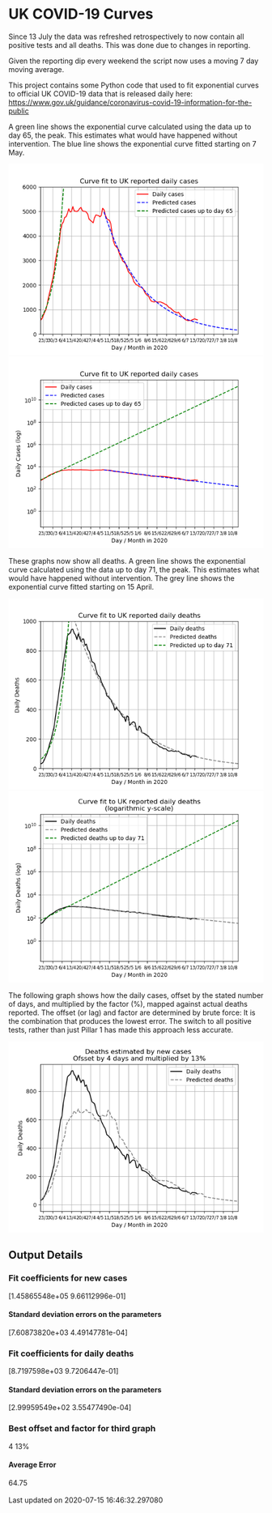 # UK COVID-19 Curves

Since 13 July the data was refreshed retrospectively to now contain all positive tests and all deaths.
This was done due to changes in reporting.

Given the reporting dip every weekend the script now uses a moving 7 day moving average.

This project contains some Python code that used to fit exponential curves to
official UK COVID-19 data that is released daily here: https://www.gov.uk/guidance/coronavirus-covid-19-information-for-the-public

A green line shows the exponential curve calculated using
the data up to day 65, the peak. This estimates what would
have happened without intervention.
The blue line shows the exponential curve fitted starting on 7 May.

![Graph of actual cases and exponential curve](./out/cases.png)
![Graph of actual cases and exponential curve](./out/cases-log.png)

These graphs now show all deaths.
A green line shows the exponential curve calculated using the data up to day 71, the peak.
This estimates what would have happened without intervention.
The grey line shows the exponential curve fitted starting on 15 April.

![Graph of actual cases and exponential deaths](./out/deaths.png)
![Graph of actual cases and exponential deaths](./out/deaths-log.png)

The following graph shows how the daily cases, offset by the stated number of days,
and  multiplied by the factor (%), mapped against actual deaths reported.
The offset (or lag) and factor are determined by brute force:
It is the combination that produces the lowest error. The switch to all positive
tests, rather than just Pillar 1 has made this approach less accurate.

![Graph of predicted deaths based on earlier new cases](./out/cases-deaths.png)

Output Details
--------------
<h3>Fit coefficients for new cases</h3>
[1.45865548e+05 9.66112996e-01]
<h4>Standard deviation errors on the parameters</h4>
[7.60873820e+03 4.49147781e-04]
<h3>Fit coefficients for daily deaths</h3>
[8.7197598e+03 9.7206447e-01]
<h4>Standard deviation errors on the parameters</h4>
[2.99959549e+02 3.55477490e-04] <br/>
<h3>Best offset and factor for third graph</h3>
4 13%
<h4>Average Error</h4>
64.75
<br /><br />Last updated on 2020-07-15 16:46:32.297080
